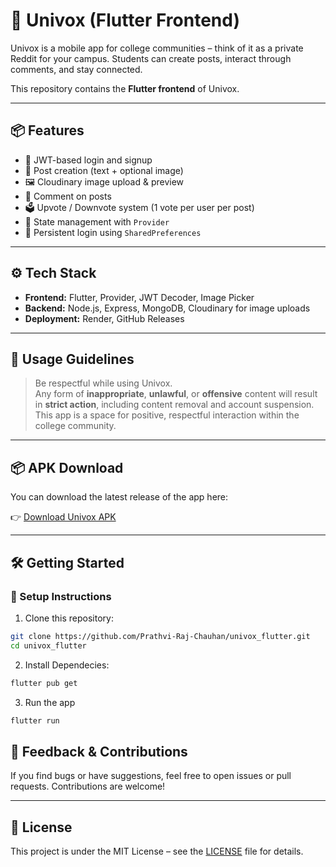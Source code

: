 # 📱 Univox (Flutter Frontend)

Univox is a mobile app for college communities – think of it as a private Reddit for your campus. Students can create posts, interact through comments, and stay connected.

This repository contains the **Flutter frontend** of Univox.

---

## 📦 Features

- 🔐 JWT-based login and signup
- 📝 Post creation (text + optional image)
- 🖼️ Cloudinary image upload & preview
- 💬 Comment on posts
- 🗳️ Upvote / Downvote system (1 vote per user per post)
- 🎯 State management with `Provider`
- 📁 Persistent login using `SharedPreferences`

---
## ⚙️ Tech Stack

- **Frontend:** Flutter, Provider, JWT Decoder, Image Picker
- **Backend:** Node.js, Express, MongoDB, Cloudinary for image uploads
- **Deployment:** Render, GitHub Releases

---

## 🚨 Usage Guidelines

> Be respectful while using Univox.  
> Any form of **inappropriate**, **unlawful**, or **offensive** content will result in **strict action**, including content removal and account suspension.  
> This app is a space for positive, respectful interaction within the college community.

---

## 📦 APK Download

You can download the latest release of the app here:

👉 [Download Univox APK](https://github.com/Prathvi-Raj-Chauhan/univox_backend/releases/latest)



---

## 🛠️ Getting Started

### 🔧 Setup Instructions

1. Clone this repository:

```bash
git clone https://github.com/Prathvi-Raj-Chauhan/univox_flutter.git
cd univox_flutter
```

2. Install Dependecies: 

```bash
flutter pub get
```

3. Run the app

```bash
flutter run
```



## 📮 Feedback & Contributions

If you find bugs or have suggestions, feel free to open issues or pull requests. Contributions are welcome!

---

## 📃 License

This project is under the MIT License – see the [LICENSE](LICENSE) file for details.

